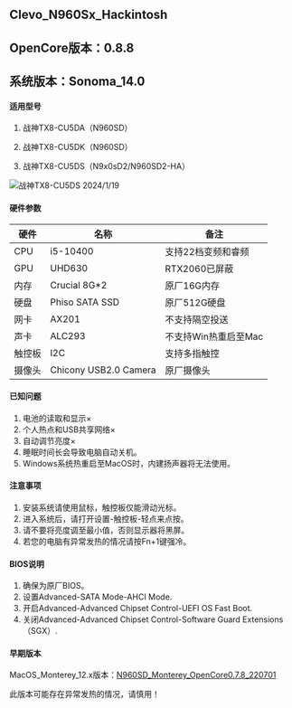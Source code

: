## Clevo_N960Sx_Hackintosh

## OpenCore版本：0.8.8

## 系统版本：Sonoma_14.0

#### 适用型号

1. 战神TX8-CU5DA（N960SD）

2. 战神TX8-CU5DK（N960SD）

3. 战神TX8-CU5DS（N9x0sD2/N960SD2-HA）

![战神TX8-CU5DS 2024/1/19](https://foruda.gitee.com/images/1705725216625195312/520965f7_10135614.jpeg "sonoma.jpg")

#### 硬件参数
| 硬件  | 名称       | 备注            |
|-----|----------|---------------|
| CPU | i5-10400 | 支持22档变频和睿频 |
| GPU | UHD630   | RTX2060已屏蔽    |
| 内存 | Crucial 8G*2   | 原厂16G内存   |
| 硬盘 | Phiso SATA SSD | 原厂512G硬盘    |
| 网卡  | AX201    | 不支持隔空投送       |
| 声卡  | ALC293   | 不支持Win热重启至Mac |
| 触控板 | I2C      | 支持多指触控 |
| 摄像头 | Chicony USB2.0 Camera | 原厂摄像头 |

#### 已知问题

1. 电池的读取和显示×
2. 个人热点和USB共享网络×
3. 自动调节亮度×
4. 睡眠时间长会导致电脑自动关机。
5. Windows系统热重启至MacOS时，内建扬声器将无法使用。

#### 注意事项

1.  安装系统请使用鼠标，触控板仅能滑动光标。
2.  进入系统后，请打开设置-触控板-轻点来点按。
3.  请不要将亮度调至最小值，否则显示器将黑屏。
4.  若您的电脑有异常发热的情况请按Fn+1键强冷。

#### BIOS说明

1.  确保为原厂BIOS。
2.  设置Advanced-SATA Mode-AHCI Mode.
3.  开启Advanced-Advanced Chipset Control-UEFI OS Fast Boot.
4.  关闭Advanced-Advanced Chipset Control-Software Guard Extensions（SGX）.

#### 早期版本
MacOS_Monterey_12.x版本：[N960SD_Monterey_OpenCore0.7.8_220701](https://www.lanzoux.com/i1AF81lnrhkf)

此版本可能存在异常发热的情况，请慎用！
